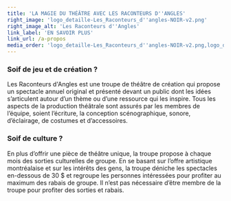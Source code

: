 ```yaml
---
title: 'LA MAGIE DU THÉÂTRE AVEC LES RACONTEURS D''ANGLES'
right_image: 'logo_detaille-Les_Raconteurs_d''angles-NOIR-v2.png'
right_image_alt: 'Les Raconteurs d''Angles'
link_label: 'EN SAVOIR PLUS'
link_url: /a-propos
media_order: 'logo_detaille-Les_Raconteurs_d''angles-NOIR-v2.png,logo_detaille-Les_Raconteurs_d''angles-NOIR-v2.png'
---
```


### Soif de jeu et de création ?

Les Raconteurs d'Angles est une troupe de théâtre de création qui propose un spectacle annuel original et présenté devant un public dont les idées s’articulent autour d’un thème ou d’une ressource qui les inspire. Tous les aspects de la production théâtrale sont assurés par les membres de l’équipe, soient l’écriture, la conception scénographique, sonore, d’éclairage, de costumes et d’accessoires.

### Soif de culture ?
En plus d’offrir une pièce de théâtre unique, la troupe propose à chaque mois des sorties culturelles de groupe. En se basant sur l’offre artistique montréalaise et sur les intérêts des gens, la troupe déniche les spectacles en-dessous de 30 $ et regroupe les personnes intéressées pour profiter au maximum des rabais de groupe. Il n’est pas nécessaire d’être membre de la troupe pour profiter des sorties et rabais.